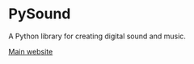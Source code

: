 # PySound

A Python library for creating digital sound and music.

[Main website](http://www.martinmcbride.org/pysound_tutorial)
